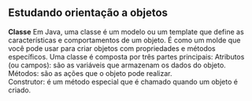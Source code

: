 ## Estudando orientação a objetos 
**Classe**
  Em Java, uma classe é um modelo ou um template que define as características e 
comportamentos de um objeto. É como um molde que você pode usar para criar objetos 
com propriedades e métodos específicos.
Uma classe  é composta por três partes principais:
Atributos (ou campos): são as variáveis que armazenam os dados do objeto.<br>
Métodos: são as ações que o objeto pode realizar.<br>
Construtor: é um método especial que é chamado quando um objeto é criado.